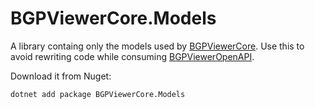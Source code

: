 # BGPViewerCore.Models
A library containg only the models used by [BGPViewerCore](https://github.com/wallacemariadeandrade/BGPViewerTool/tree/master/BGPViewerCore). 
Use this to avoid rewriting code while consuming [BGPViewerOpenAPI](https://github.com/wallacemariadeandrade/BGPViewerTool/tree/master/BGPViewerOpenApi).

Download it from Nuget:

```dotnet add package BGPViewerCore.Models```